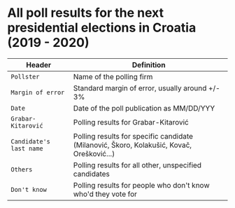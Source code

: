 # All poll results for the next presidential elections in Croatia (2019 - 2020)




Header | Definition
---|---------
`Pollster` | Name of the polling firm
`Margin of error` | Standard margin of error, usually around +/- 3%
`Date` | Date of the poll publication as MM/DD/YYY
`Grabar-Kitarović` | Polling results for Grabar-Kitarović
`Candidate's last name` | Polling results for specific candidate (Milanović, Škoro, Kolakušić, Kovač, Orešković...)
`Others` | Polling results for all other, unspecified candidates
`Don't know` | Polling results for people who don't know who'd they vote for
